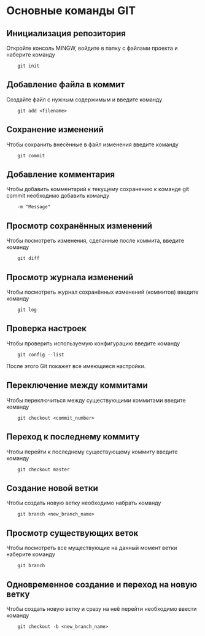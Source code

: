 # Основные команды GIT

## Инициализация репозитория

Откройте консоль MINGW, войдите в папку с файлами проекта и наберите команду
```
    git init
```

## Добавление файла в коммит

Создайте файл с нужным содержимым и введите команду
```
    git add <filename>
```

## Сохранение изменений

Чтобы сохранить внесённые в файл изменения введите команду
```
    git commit
```

## Добавление комментария

Чтобы добавить комментарий к текущему сохранению к команде git commit необходимо добавить команду
```
    -m "Message"
```

## Просмотр сохранённых изменений

Чтобы посмотреть изменения, сделанные после коммита, введите команду
```
    git diff
```
## Просмотр журнала изменений

Чтобы посмотреть журнал сохранённых изменений (коммитов) введите команду
```
    git log
```

## Проверка настроек
Чтобы проверить используемую конфигурацию введите команду
```
    git config --list
```
После этого Git покажет все имеющиеся настройки.

## Переключение между коммитами
Чтобы переключиться между существующими коммитами введите команду
```
    git checkout <commit_number>
```

## Переход к последнему коммиту
Чтобы перейти к последнему существующему коммиту введите команду
```
    git checkout master
```

## Создание новой ветки

Чтобы создать новую ветку необходимо набрать команду
```
    git branch <new_branch_name>
```

## Просмотр существующих веток

Чтобы посмотреть все муществующие на данный момент ветки наберите команду
```
    git branch
```

## Одновременное создание и переход на новую ветку

Чтобы создать новую ветку и сразу на неё перейти необходимо ввести команду
```
    git checkout -b <new_branch_name>

```
